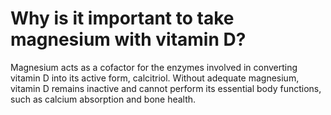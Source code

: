 # Why is it important to take magnesium with vitamin D?

Magnesium acts as a cofactor for the enzymes involved in converting vitamin D into its active form, calcitriol. Without adequate magnesium, vitamin D remains inactive and cannot perform its essential body functions, such as calcium absorption and bone health.
